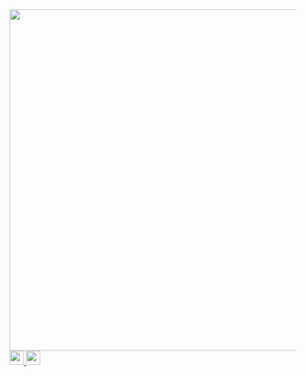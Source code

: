 <img src="https://media.tenor.com/IvyuPtEfzhoAAAAM/matrix.gif " hight="600" width="600" >
<div id="badges" align="centerhttps://media.tenor.com/IvyuPtEfzhoAAAAM/matrix.gif ">
  <a href="https://www.linkedin.com/in/alister-collins-375236209">
    <img src="https://brand.linkedin.com/content/dam/me/business/en-us/amp/brand-site/v2/bg/LI-Bug.svg.original.svg" height="25" width="25" />
  </a>
  <a href="https://mobile.twitter.com/colllllinx">
    <img src="https://upload.wikimedia.org/wikipedia/commons/4/4f/Twitter-logo.svg" height="25" width="25" />
  </a>
 
